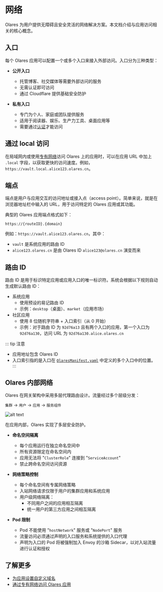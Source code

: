 # 网络

Olares 为用户提供无障碍且安全灵活的网络解决方案。本文档介绍与应用访问相关的核心概念。

## 入口

每个 Olares 应用可以配置一个或多个入口来接入外部访问。入口分为三种类型：

- **公开入口**
  - 托管博客、社交媒体等需要外部访问的服务
  - 无需认证即可访问
  - 通过 Cloudflare 提供基础安全防护

- **私有入口**
  - 专门为个人、家庭或团队提供服务
  - 适用于阅读器、娱乐、生产力工具、桌面应用等
  - 需要通过[认证](account.md#多因素认证mfa)才能访问

## 通过 local 访问
在局域网内或使用[专有网络](../tasks/private-network.md)访问 Olares 上的应用时，可以在应用 URL 中加上 `.local` 字段，以获取更快的访问速度。例如，`https://vault.local.alice123.olares.cn`。

## 端点

端点是用户与应用交互的访问地址或接入点（access point）。简单来说，就是在浏览器地址栏中输入的 URL，用于访问特定的 Olares 应用或其功能。

典型的 Olares 应用端点格式如下：

    https://{routeID}.{domain}

例如：`https://vault.alice123.olares.cn`，其中：

- `vault` 是系统应用的路由 ID
- `alice123.olares.cn` 是由 Olares ID `alice123@olares.cn` 演变而来

## 路由 ID

路由 ID 是用于标识特定应用或应用入口的唯一标识符。系统会根据以下规则自动生成默认路由 ID：

- 系统应用
  - 使用预设的易记路由 ID
  - 示例：`desktop`（桌面）、`market`（应用市场）
- 社区应用
  - 使用 8 位随机字符串 + 入口索引（从 0 开始）
  - 示例：对于路由 ID 为 `92d76a13` 且有两个入口的应用，第一个入口为`92d76a130`，访问 URL 为 `92d76a130.alice.olares.cn`

::: tip 注意
- 应用地址包含 Olares ID 
- 入口索引指的是入口在 [`OlaresManifest.yaml`](../../developer/develop/package/manifest.md) 中定义的多个入口中的位置。
:::

## Olares 内部网络

Olares 在网关架构中采用多层代理路由设计。流量经过多个层级分发：

`集群` -> `用户` -> `应用` -> `服务组件`

![alt text](/images/overview/olares/image4.jpeg)

在应用内部，Olares 实现了多层安全防护。

- **命名空间隔离**
  - 每个应用运行在独立命名空间中
  - 所有资源限定在命名空间内
  - 应用无法将 "`ClusterRole`" 连接到 "`ServiceAccount`"
  - 禁止跨命名空间访问资源

- **网络策略控制**
  - 每个命名空间有专属网络策略
  - 入站网络请求仅限于用户的集群应用和系统应用
  - 用户级网络隔离：
    - 不同用户之间的应用相互隔离
    - 统一用户的第三方应用之间相互隔离
- **Pod 限制**
  - Pod 不能使用 "`hostNetwork`" 服务或 "`NodePort`" 服务
  - 流量访问必须通过声明的入口服务和系统提供的入口代理
  - 声明为入口的 Pod 将被强制加入 Envoy 的沙箱 Sidecar，以对入站流量进行认证和授权

## 了解更多
- [为应用设置自定义域名](../tasks/access-settings.md#custom-domain-name)
- [通过专有网络访问 Olares 应用](../tasks/private-network.md)




